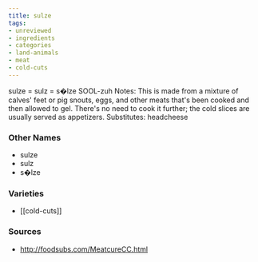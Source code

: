 ```yaml
---
title: sulze
tags:
- unreviewed
- ingredients
- categories
- land-animals
- meat
- cold-cuts
---
```

sulze = sulz = s�lze SOOL-zuh Notes: This is made from a mixture of calves' feet or pig snouts, eggs, and other meats that's been cooked and then allowed to gel. There's no need to cook it further; the cold slices are usually served as appetizers. Substitutes: headcheese

### Other Names

* sulze
* sulz
* s�lze

### Varieties

* [[cold-cuts]]

### Sources
* http://foodsubs.com/MeatcureCC.html
